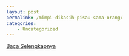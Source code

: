 ```yaml
---
layout: post
permalink: /mimpi-dikasih-pisau-sama-orang/
categories:
    - Uncategorized
---
```


[Baca Selengkapnya](/08)